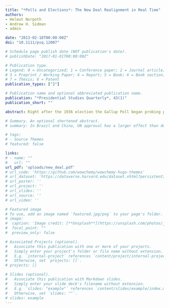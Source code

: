 ```yaml
---
title: "*Polls and Elections*: The New Deal Realignment in Real Time"
authors:
- Helmut Norpoth
- Andrew H. Sidman 
- admin

date: "2013-02-18T00:00:00Z"
doi: "10.1111/psq.12007"

# Schedule page publish date (NOT publication's date).
# publishDate: "2017-01-01T00:00:00Z"

# Publication type.
# Legend: 0 = Uncategorized; 1 = Conference paper; 2 = Journal article;
# 3 = Preprint / Working Paper; 4 = Report; 5 = Book; 6 = Book section;
# 7 = Thesis; 8 = Patent
publication_types: ["2"]

# Publication name and optional abbreviated publication name.
publication: "*Presidential Studies Quarterly*, 43(1)"
publication_short: ""

abstract: Right after the 1936 election the Gallup Poll began probing party identification. From then on until 1952, when the National Election Studies entered the field, nearly 200 surveys produced measurements of partisanship in the American electorate. We exploit this largely unexplored data set to examine the partisan transformation commonly called the New Deal Realignment in real time. It turns out that it was not until the late 1940s that the Democratic Party secured an enduring hold on the American electorate. The New Deal and the Depression had less to do with this change than did World War II and the postwar prosperity. The lead cohort of the Democratic surge in party identification was the generation that came of age during the 1940s, not the 1930s. The findings suggest that a historic crisis or a new policy program may not be enough to realign partisanship in the electorate but that it takes the success of the ascendant party in mastering historic crises.

# Summary. An optional shortened abstract.
# summary: In Brazil and China, UN approval has a larger effect than democracy on public support for the use of force.

# tags:
# - Source Themes
# featured: false

links:
# - name: ""
#   url: ""
url_pdf: 'uploads/new_deal.pdf'
# url_code: 'https://github.com/wowchemy/wowchemy-hugo-themes'
# url_dataset: 'https://dataverse.harvard.edu/dataset.xhtml?persistentId=doi:10.7910/DVN/PNDP4V'
# url_poster: ''
# url_project: ''
# url_slides: ''
# url_source: ''
# url_video: ''

# Featured image
# To use, add an image named `featured.jpg/png` to your page's folder. 
# image:
#  caption: 'Image credit: [**Unsplash**](https://unsplash.com/photos/jdD8gXaTZsc)'
#  focal_point: ""
#  preview_only: false

# Associated Projects (optional).
#   Associate this publication with one or more of your projects.
#   Simply enter your project's folder or file name without extension.
#   E.g. `internal-project` references `content/project/internal-project/index.md`.
#   Otherwise, set `projects: []`.
# projects: []

# Slides (optional).
#   Associate this publication with Markdown slides.
#   Simply enter your slide deck's filename without extension.
#   E.g. `slides: "example"` references `content/slides/example/index.md`.
#   Otherwise, set `slides: ""`.
# slides: example
---
```

